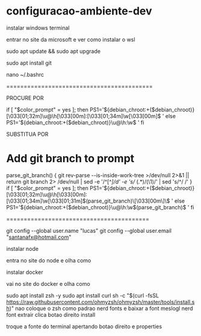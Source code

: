 # configuracao-ambiente-dev

instalar windows terminal

entrar no site da microsoft e ver como instalar o wsl

sudo apt update && sudo apt upgrade

sudo apt install git

nano ~/.bashrc

==========================================

PROCURE POR 

if [ "$color_prompt" = yes ]; then
    PS1='${debian_chroot:+($debian_chroot)}\[\033[01;32m\]\u@\h\[\033[00m\]:\[\033[01;34m\]\w\[\033[00m\]\$ '
else
    PS1='${debian_chroot:+($debian_chroot)}\u@\h:\w\$ '
fi

SUBSTITUA POR 

# Add git branch to prompt
parse_git_branch() {
    git rev-parse --is-inside-work-tree >/dev/null 2>&1 || return
    git branch 2> /dev/null | sed -e '/^[^*]/d' -e 's/* \(.*\)/(\1)/' | sed 's/^/ /'
}
if [ "$color_prompt" = yes ]; then
 PS1='${debian_chroot:+($debian_chroot)}\[\033[01;32m\]\u@\h\[\033[00m\]:\[\033[01;34m\]\w\[\033[01;31m\]$(parse_git_branch)\[\033[00m\]\$ '
else
 PS1='${debian_chroot:+($debian_chroot)}\u@\h:\w$(parse_git_branch)\$ '
fi

=========================================

git config --global user.name "lucas"
git config --global user.email "santanafx@hotmail.com"

instalar node

entra no site do node e olha como

instalar docker

vai no site do docker e olha como

sudo apt install zsh -y
sudo apt install curl
sh -c "$(curl -fsSL https://raw.githubusercontent.com/ohmyzsh/ohmyzsh/master/tools/install.sh)"
nao coloque o zsh como padrao
nerd fonts e baixar a font meslogl nerd font
extrair clica botao direito install

troque a fonte do terminal apertando botao direito e properties











